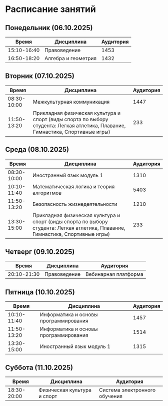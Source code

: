 # Расписание занятий


## Понедельник (06.10.2025)
| Время | Дисциплина | Аудитория |
|-------|-------------|-----------|
| 15:10-16:40	 | Правоведение | 1453 |
| 16:50-18:20	 | Алгебра и геометрия | 1432 |


## Вторник (07.10.2025)

| Время | Дисциплина | Аудитория |
|-------|-------------|-----------|
| 08:30-10:00 | Межкультурная коммуникация | 1447 |
| 11:50-13:20 | Прикладная физическая культура и спорт (виды спорта по выбору студента: Легкая атлетика, Плавание, Гимнастика, Спортивные игры) | 233 |


## Среда (08.10.2025)

| Время | Дисциплина | Аудитория |
|-------|-------------|-----------|
| 08:30-10:00 | Иностранный язык модуль 1 | 1310 |
| 10:10-11:40 | Математическая логика и теория алгоритмов | 5403 |
| 11:50-13:20 | Безопасность жизнедеятельности | 1210 |
| 13:30-15:00 | Прикладная физическая культура и спорт (виды спорта по выбору студента: Легкая атлетика, Плавание, Гимнастика, Спортивные игры) | 233 |


## Четверг (09.10.2025)

| Время | Дисциплина | Аудитория |
|-------|-------------|-----------|
| 20:10-21:30 | Правоведение | Вебинарная платформа |


## Пятница (10.10.2025)

| Время | Дисциплина | Аудитория |
|-------|-------------|-----------|
| 10:10-11:40 | Информатика и основы программирования | 1457 |
| 11:50-13:20	 | Информатика и основы программирования | 1514 |
| 13:30-15:00	 | 	Иностранный язык модуль 1 | 1315 |


## Суббота (11.10.2025)

| Время | Дисциплина | Аудитория |
|-------|-------------|-----------|
| 18:30-20:00 | Физическая культура и спорт | Система электронного обучения |
